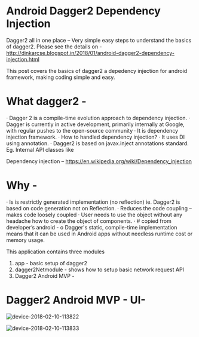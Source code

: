 
# Android Dagger2 Dependency Injection
Dagger2 all in one place – Very simple easy steps to understand the basics of dagger2.
Please see the details on -
http://dinkarcse.blogspot.in/2018/01/android-dagger2-dependency-injection.html

This post covers the basics of dagger2 a depedency injection for android framework, making coding simple and easy.

# What dagger2 -
·         Dagger 2 is a compile-time evolution approach to dependency injection.
·         Dagger is currently in active development, primarily internally at Google, with regular pushes to the open-source community
·         It is dependency injection framework.
·         How to handled dependency injection?
·         It uses DI using annotation.
·         Dagger2 is based on javax.inject annotations standard. Eg. Internal API classes like

Dependency injection – https://en.wikipedia.org/wiki/Dependency_injection

# Why -
·         Is is restrictly generated implementation (no reflection) ie. Dagger2 is based on code generation not on Reflection.
·         Reduces the code coupling – makes code loosely coupled
·         User needs to use the object without any headache how to create the object of components.
·         # copied from developer’s android -
o   Dagger's static, compile-time implementation means that it can be used in Android apps without needless runtime cost or memory usage.

This application contains three modules
1. app - basic setup of dagger2
2. dagger2Netmodule - shows how to setup basic network request API
3. Dagger2 Android MVP -

# Dagger2 Android MVP - UI-

![device-2018-02-10-113822](https://user-images.githubusercontent.com/28217318/36059111-1c0ca574-0e57-11e8-95e0-e335e5e7ee7c.png)

![device-2018-02-10-113833](https://user-images.githubusercontent.com/28217318/36059110-1bd95534-0e57-11e8-81ae-2517385e615f.png)
